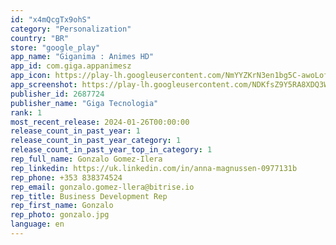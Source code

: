 ```yaml
---
id: "x4mQcgTx9ohS"
category: "Personalization"
country: "BR"
store: "google_play"
app_name: "Giganima : Animes HD"
app_id: com.giga.appanimesz
app_icon: https://play-lh.googleusercontent.com/NmYYZKrN3en1bg5C-awoLofEx35BpSqrLEvKmU8hijbrfzE1p3H64-PPtOVoq5PoHFaK
app_screenshot: https://play-lh.googleusercontent.com/NDKfsZ9Y5RA8XDQ3WIUgdzUSbK0Wqw4bhNRVfq0NzabVevwVrmatdIjH6TaagYfF-50
publisher_id: 2687724
publisher_name: "Giga Tecnologia"
rank: 1
most_recent_release: 2024-01-26T00:00:00
release_count_in_past_year: 1
release_count_in_past_year_category: 1
release_count_in_past_year_top_in_category: 1
rep_full_name: Gonzalo Gomez-Ilera
rep_linkedin: https://uk.linkedin.com/in/anna-magnussen-0977131b
rep_phone: +353 838374524
rep_email: gonzalo.gomez-llera@bitrise.io
rep_title: Business Development Rep
rep_first_name: Gonzalo
rep_photo: gonzalo.jpg
language: en
---
```

